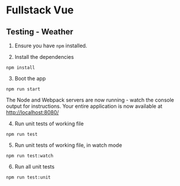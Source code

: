 # Fullstack Vue

## Testing - Weather

1. Ensure you have `npm` installed.

2. Install the dependencies

```
npm install
```

3. Boot the app

```
npm run start
```

The Node and Webpack servers are now running - watch the console output for instructions. Your entire application is now available at [http://localhost:8080/](http://localhost:8080/)

4. Run unit tests of working file

```
npm run test
```

5. Run unit tests of working file, in watch mode

```
npm run test:watch
```

6. Run all unit tests

```
npm run test:unit
```
